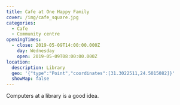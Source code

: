 ```yaml
---
title: Cafe at One Happy Family
cover: /img/cafe_square.jpg
categories:
  - Cafe
  - Community centre
openingTimes:
  - close: 2019-05-09T14:00:00.000Z
    day: Wednesday
    open: 2019-05-09T08:00:00.000Z
location:
  description: Library
  geo: '{"type":"Point","coordinates":[31.3022511,24.5015082]}'
  showMap: false
---
```


Computers at a library is a good idea.
